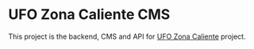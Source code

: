 # UFO Zona Caliente CMS

This project is the backend, CMS and API for [UFO Zona Caliente](https://ufozonacaliente.com) project.
